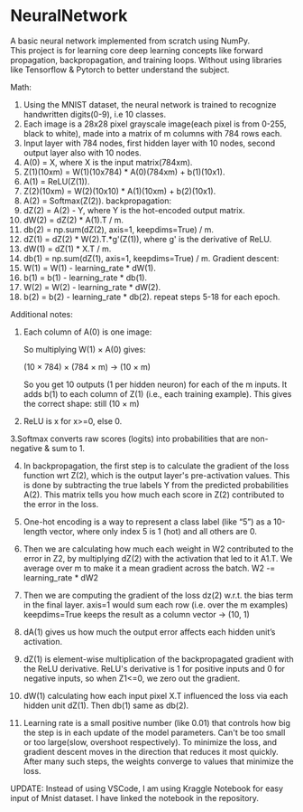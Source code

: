 # NeuralNetwork

A basic neural network implemented from scratch using NumPy.  
This project is for learning core deep learning concepts like forward propagation, backpropagation, and training loops.
Without using libraries like Tensorflow & Pytorch to better understand the subject.

Math:
1. Using the MNIST dataset, the neural network is trained to recognize handwritten digits(0-9), i.e 10 classes.
2. Each image is a 28x28 pixel grayscale image(each pixel is from 0-255, black to white), made into a matrix of m columns with 784 rows each.
3. Input layer with 784 nodes, first hidden layer with 10 nodes, second output layer also with 10 nodes.
4. A(0) = X, where X is the input matrix(784xm).
5. Z(1)(10xm) = W(1)(10x784) * A(0)(784xm) + b(1)(10x1).
6. A(1) = ReLU(Z(1)).
7. Z(2)(10xm) = W(2)(10x10) * A(1)(10xm) + b(2)(10x1).
8. A(2) = Softmax(Z(2)).
backpropagation:
9. dZ(2) = A(2) - Y, where Y is the hot-encoded output matrix.
10. dW(2) = dZ(2) * A(1).T / m.
11. db(2) = np.sum(dZ(2), axis=1, keepdims=True) / m.
12. dZ(1) = dZ(2) * W(2).T.*g'(Z(1)), where g' is the derivative of ReLU.
13. dW(1) = dZ(1) * X.T / m.
14. db(1) = np.sum(dZ(1), axis=1, keepdims=True) / m.
Gradient descent:
15. W(1) = W(1) - learning_rate * dW(1).
16. b(1) = b(1) - learning_rate * db(1).
17. W(2) = W(2) - learning_rate * dW(2).
18. b(2) = b(2) - learning_rate * db(2). 
repeat steps 5-18 for each epoch.

Additional notes:
1. Each column of A(0) is one image:

    So multiplying W(1) × A(0) gives:

    (10 × 784) × (784 × m) → (10 × m)

    So you get 10 outputs (1 per hidden neuron) for each of the m inputs.
    It adds b(1) to each column of Z(1) (i.e., each training example).
    This gives the correct shape: still (10 × m)

2. ReLU is x for x>=0, else 0.

3.Softmax converts raw scores (logits) into probabilities that are non-negative & sum to 1.

4. In backpropagation, the first step is to calculate the gradient of the loss function wrt Z(2), which is the output layer's pre-activation values.
   This is done by subtracting the true labels Y from the predicted probabilities A(2).
   This matrix tells you how much each score in Z(2) contributed to the error in the loss.

5. One-hot encoding is a way to represent a class label (like “5”) as a 10-length vector, where only index 5 is 1 (hot) and all others are 0.

6. Then we are calculating how much each weight in W2 contributed to the error in Z2, by multiplying dZ(2) with the activation that led to it A1.T.
   We average over m to make it a mean gradient across the batch.
   W2 -= learning_rate * dW2

7. Then we are computing the gradient of the loss dz(2) w.r.t. the bias term in the final layer. 
    axis=1 would sum each row (i.e. over the m examples)
    keepdims=True keeps the result as a column vector → (10, 1)

8. dA(1) gives us how much the output error affects each hidden unit’s activation.

9. dZ(1) is element-wise multiplication of the backpropagated gradient with the ReLU derivative.
   ReLU's derivative is 1 for positive inputs and 0 for negative inputs, so when Z1<=0, we zero out the gradient.
   
10. dW(1) calculating how each input pixel X.T influenced the loss via each hidden unit dZ(1).
    Then db(1) same as db(2).

11. Learning rate is a small positive number (like 0.01) that controls how big the step is in each update of the model parameters. Can't be too small or too large(slow, overshoot respectively).
    To minimize the loss, and gradient descent moves in the direction that reduces it most quickly. After many such steps, the weights converge to values that minimize the loss.

UPDATE: Instead of using VSCode, I am using Kraggle Notebook for easy input of Mnist dataset. 
I have linked the notebook in the repository.
